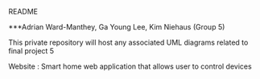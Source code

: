 README

***Adrian Ward-Manthey, Ga Young Lee, Kim Niehaus (Group 5)

This private repository will host any associated UML diagrams related to final project 5

Website : Smart home web application that allows user to control devices

